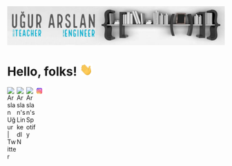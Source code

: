 [![Header](https://github.com/arslanugur/arslanugur/blob/arslan/readme_header.png)](http://linkedin.com/in/-ugurarslan-)

# Hello, folks! <img src="https://github.com/arslanugur/arslanugur/blob/arslan/wave.gif" width="30px">

<a href="https://twitter.com/arslanuguur">
  <img align="left" alt="Arslan Uğur | Twitter" width="22px" src="https://raw.githubusercontent.com/peterthehan/peterthehan/master/assets/twitter.svg" />
</a>
<a href="https://www.linkedin.com/in/-ugurarslan-">
  <img align="left" alt="Arslan's LinkedIN" width="22px" src="https://raw.githubusercontent.com/peterthehan/peterthehan/master/assets/linkedin.svg" />
</a>
<a href="https://open.spotify.com/user/11139457861">
  <img align="left" alt="Arslan's Spotify" width="22px" src="https://raw.githubusercontent.com/peterthehan/peterthehan/master/assets/spotify.svg" />
</a>
<a href="https://instagram.com/arslanuguur">
  <img align="left" alt="Arslan Uğur | Instagram" width="22px" src="https://github.com/arslanugur/arslanugur/blob/arslan/insta.ai" />
</a>

